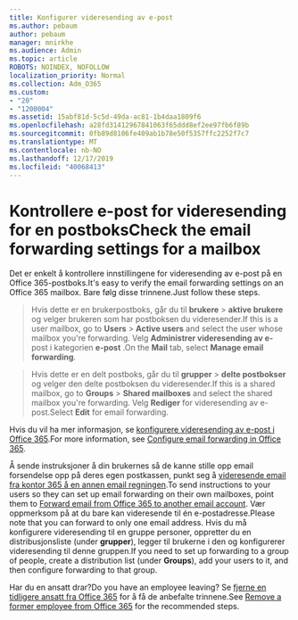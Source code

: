 ```yaml
---
title: Konfigurer videresending av e-post
ms.author: pebaum
author: pebaum
manager: mnirkhe
ms.audience: Admin
ms.topic: article
ROBOTS: NOINDEX, NOFOLLOW
localization_priority: Normal
ms.collection: Adm_O365
ms.custom:
- "20"
- "1200004"
ms.assetid: 15abf81d-5c5d-49da-ac81-1b4daa1809f6
ms.openlocfilehash: a28fd31412967841063f65ddd8ef2ee97fb6f89b
ms.sourcegitcommit: 0fb89d8106fe409ab1b78e50f5357ffc2252f7c7
ms.translationtype: MT
ms.contentlocale: nb-NO
ms.lasthandoff: 12/17/2019
ms.locfileid: "40068413"
---
```

# <a name="check-the-email-forwarding-settings-for-a-mailbox"></a><span data-ttu-id="54d50-102">Kontrollere e-post for videresending for en postboks</span><span class="sxs-lookup"><span data-stu-id="54d50-102">Check the email forwarding settings for a mailbox</span></span>

<span data-ttu-id="54d50-103">Det er enkelt å kontrollere innstillingene for videresending av e-post på en Office 365-postboks.</span><span class="sxs-lookup"><span data-stu-id="54d50-103">It's easy to verify the email forwarding settings on an Office 365 mailbox.</span></span> <span data-ttu-id="54d50-104">Bare følg disse trinnene.</span><span class="sxs-lookup"><span data-stu-id="54d50-104">Just follow these steps.</span></span>
  
> <span data-ttu-id="54d50-105">Hvis dette er en brukerpostboks, går du til **brukere** \> **aktive brukere** og velger brukeren som har postboksen du videresender.</span><span class="sxs-lookup"><span data-stu-id="54d50-105">If this is a user mailbox, go to **Users** \> **Active users** and select the user whose mailbox you're forwarding.</span></span> <span data-ttu-id="54d50-106">Velg **Administrer videresending av e-** post i kategorien **e-post** .</span><span class="sxs-lookup"><span data-stu-id="54d50-106">On the **Mail** tab, select **Manage email forwarding**.</span></span>

> <span data-ttu-id="54d50-107">Hvis dette er en delt postboks, går du til **grupper** \> **delte postbokser** og velger den delte postboksen du videresender.</span><span class="sxs-lookup"><span data-stu-id="54d50-107">If this is a shared mailbox, go to **Groups** \> **Shared mailboxes** and select the shared mailbox you're forwarding.</span></span> <span data-ttu-id="54d50-108">Velg **Rediger** for videresending av e-post.</span><span class="sxs-lookup"><span data-stu-id="54d50-108">Select **Edit** for email forwarding.</span></span>

<span data-ttu-id="54d50-109">Hvis du vil ha mer informasjon, se [konfigurere videresending av e-post i Office 365](https://docs.microsoft.com/office365/admin/email/configure-email-forwarding).</span><span class="sxs-lookup"><span data-stu-id="54d50-109">For more information, see [Configure email forwarding in Office 365](https://docs.microsoft.com/office365/admin/email/configure-email-forwarding).</span></span>
  
<span data-ttu-id="54d50-110">Å sende instruksjoner å din brukernes så de kanne stille opp email forsendelse opp på deres egen postkassen, punkt seg å [videresende email fra kontor 365 å en annen email regningen](https://support.office.com/article/Forward-email-from-Office-365-to-another-email-account-1ed4ee1e-74f8-4f53-a174-86b748ff6a0e).</span><span class="sxs-lookup"><span data-stu-id="54d50-110">To send instructions to your users so they can set up email forwarding on their own mailboxes, point them to [Forward email from Office 365 to another email account](https://support.office.com/article/Forward-email-from-Office-365-to-another-email-account-1ed4ee1e-74f8-4f53-a174-86b748ff6a0e).</span></span> <span data-ttu-id="54d50-111">Vær oppmerksom på at du bare kan videresende til én e-postadresse.</span><span class="sxs-lookup"><span data-stu-id="54d50-111">Please note that you can forward to only one email address.</span></span> <span data-ttu-id="54d50-112">Hvis du må konfigurere videresending til en gruppe personer, oppretter du en distribusjonsliste (under **grupper**), legger til brukerne i den og konfigurerer videresending til denne gruppen.</span><span class="sxs-lookup"><span data-stu-id="54d50-112">If you need to set up forwarding to a group of people, create a distribution list (under **Groups**), add your users to it, and then configure forwarding to that group.</span></span>
  
<span data-ttu-id="54d50-113">Har du en ansatt drar?</span><span class="sxs-lookup"><span data-stu-id="54d50-113">Do you have an employee leaving?</span></span> <span data-ttu-id="54d50-114">Se [fjerne en tidligere ansatt fra Office 365](https://docs.microsoft.com/office365/admin/add-users/remove-former-employee) for å få de anbefalte trinnene.</span><span class="sxs-lookup"><span data-stu-id="54d50-114">See [Remove a former employee from Office 365](https://docs.microsoft.com/office365/admin/add-users/remove-former-employee) for the recommended steps.</span></span>